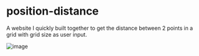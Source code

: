 # position-distance

A website I quickly built together to get the distance between 2 points in a grid with grid size as user input.

![image](https://github.com/ari-party/position-distance/assets/49074962/25cd0075-6a5c-4905-b202-465918bc817b)
